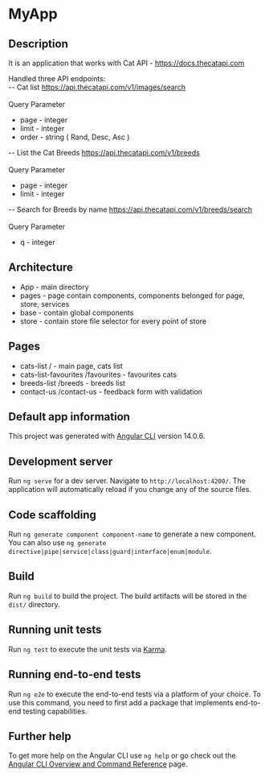 # MyApp

## Description 

It is an application that works with Cat API - https://docs.thecatapi.com

Handled three API endpoints:
<br>
-- Cat list 
https://api.thecatapi.com/v1/images/search
<br><br>
Query Parameter
<ul>
  <li>page - integer</li>
  <li>limit - integer</li>
  <li>order - string ( Rand, Desc, Asc )</li>
</ul>



-- List the Cat Breeds
https://api.thecatapi.com/v1/breeds
<br><br>
Query Parameter
<ul>
  <li>page - integer</li>
  <li>limit - integer</li>
</ul>

-- Search for Breeds by name 
https://api.thecatapi.com/v1/breeds/search
<br><br>
Query Parameter
<ul>
  <li>q - integer</li>
</ul>

## Architecture

<ul>
  <li>App - main directory</li>
  <li>pages - page contain components, components belonged for page, store, services</li>
  <li>base - contain global components</li>
  <li>store - contain store file selector for every point of store</li>
</ul>

## Pages

<ul>
  <li>cats-list / - main page, cats list</li>
  <li>cats-list-favourites /favourites - favourites cats</li>
  <li>breeds-list /breeds - breeds list</li>
  <li>contact-us /contact-us - feedback form with validation</li>
</ul>

## Default app information

This project was generated with [Angular CLI](https://github.com/angular/angular-cli) version 14.0.6.

## Development server

Run `ng serve` for a dev server. Navigate to `http://localhost:4200/`. The application will automatically reload if you change any of the source files.

## Code scaffolding

Run `ng generate component component-name` to generate a new component. You can also use `ng generate directive|pipe|service|class|guard|interface|enum|module`.

## Build

Run `ng build` to build the project. The build artifacts will be stored in the `dist/` directory.

## Running unit tests

Run `ng test` to execute the unit tests via [Karma](https://karma-runner.github.io).

## Running end-to-end tests

Run `ng e2e` to execute the end-to-end tests via a platform of your choice. To use this command, you need to first add a package that implements end-to-end testing capabilities.

## Further help

To get more help on the Angular CLI use `ng help` or go check out the [Angular CLI Overview and Command Reference](https://angular.io/cli) page.
